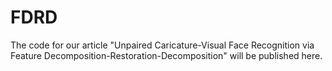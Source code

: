 # FDRD
The code for our article "Unpaired Caricature-Visual Face Recognition via Feature Decomposition-Restoration-Decomposition" will be published here.
